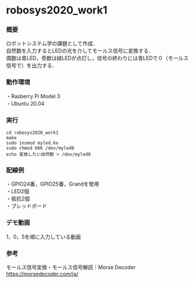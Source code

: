 # robosys2020_work1

### 概要
ロボットシステム学の課題として作成．  
自然数を入力するとLEDの光を介してモールス信号に変換する．  
偶数は青LED，奇数は緑LEDが点灯し，信号の終わりには青LEDで０（モールス信号で）を出力する．

### 動作環境
・Rasberry Pi Model 3  
・Ubuntu 20.04

### 実行
`cd robosys2020_work1`  
`make`  
`sudo insmod myled.ko`  
`sudo chmod 666 /dev/myled0`  
`echo 変換したい自然数 > /dev/myled0`

### 配線例
・GPIO24番，GPIO25番，Grandを使用  
・LED2個  
・抵抗2個  
・ブレッドボード  

### デモ動画
1，0，5を順に入力している動画

### 参考
モールス信号変換・モールス信号解読｜Morse Decoder
<https://morsedecoder.com/ja/>
